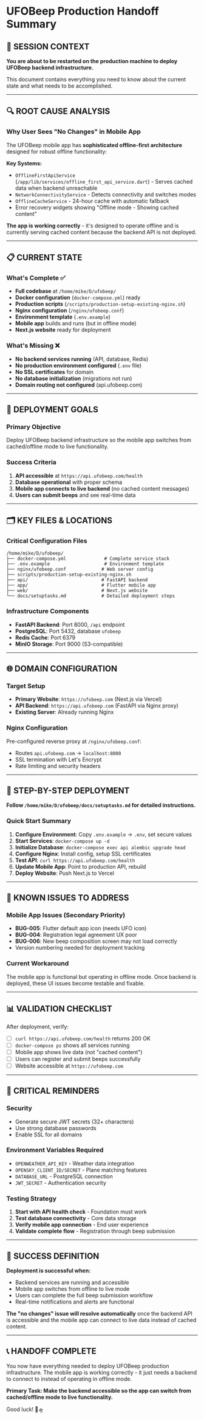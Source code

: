 # UFOBeep Production Handoff Summary

## 🎯 **SESSION CONTEXT**

**You are about to be restarted on the production machine to deploy UFOBeep backend infrastructure.**

This document contains everything you need to know about the current state and what needs to be accomplished.

---

## 🔍 **ROOT CAUSE ANALYSIS**

### **Why User Sees "No Changes" in Mobile App**

The UFOBeep mobile app has **sophisticated offline-first architecture** designed for robust offline functionality:

**Key Systems:**
- `OfflineFirstApiService` (`/app/lib/services/offline_first_api_service.dart`) - Serves cached data when backend unreachable
- `NetworkConnectivityService` - Detects connectivity and switches modes
- `OfflineCacheService` - 24-hour cache with automatic fallback
- Error recovery widgets showing "Offline mode - Showing cached content"

**The app is working correctly** - it's designed to operate offline and is currently serving cached content because the backend API is not deployed.

---

## 📋 **CURRENT STATE**

### **What's Complete** ✅
- **Full codebase** at `/home/mike/D/ufobeep/`
- **Docker configuration** (`docker-compose.yml`) ready
- **Production scripts** (`/scripts/production-setup-existing-nginx.sh`)
- **Nginx configuration** (`/nginx/ufobeep.conf`) 
- **Environment template** (`.env.example`)
- **Mobile app** builds and runs (but in offline mode)
- **Next.js website** ready for deployment

### **What's Missing** ❌
- **No backend services running** (API, database, Redis)
- **No production environment configured** (`.env` file)
- **No SSL certificates** for domain
- **No database initialization** (migrations not run)
- **Domain routing not configured** (api.ufobeep.com)

---

## 🎯 **DEPLOYMENT GOALS**

### **Primary Objective**
Deploy UFOBeep backend infrastructure so the mobile app switches from cached/offline mode to live functionality.

### **Success Criteria**
1. **API accessible** at `https://api.ufobeep.com/health`
2. **Database operational** with proper schema
3. **Mobile app connects to live backend** (no cached content messages)
4. **Users can submit beeps** and see real-time data

---

## 🗂️ **KEY FILES & LOCATIONS**

### **Critical Configuration Files**
```
/home/mike/D/ufobeep/
├── docker-compose.yml              # Complete service stack
├── .env.example                    # Environment template
├── nginx/ufobeep.conf             # Web server config
├── scripts/production-setup-existing-nginx.sh
├── api/                           # FastAPI backend
├── app/                           # Flutter mobile app
├── web/                           # Next.js website
└── docs/setuptasks.md             # Detailed deployment steps
```

### **Infrastructure Components**
- **FastAPI Backend**: Port 8000, `/api` endpoint
- **PostgreSQL**: Port 5432, database `ufobeep`  
- **Redis Cache**: Port 6379
- **MinIO Storage**: Port 9000 (S3-compatible)

---

## 🌐 **DOMAIN CONFIGURATION**

### **Target Setup**
- **Primary Website**: `https://ufobeep.com` (Next.js via Vercel)
- **API Backend**: `https://api.ufobeep.com` (FastAPI via Nginx proxy)
- **Existing Server**: Already running Nginx

### **Nginx Configuration**
Pre-configured reverse proxy at `/nginx/ufobeep.conf`:
- Routes `api.ufobeep.com` → `localhost:8000`
- SSL termination with Let's Encrypt
- Rate limiting and security headers

---

## 🔧 **STEP-BY-STEP DEPLOYMENT**

**Follow `/home/mike/D/ufobeep/docs/setuptasks.md` for detailed instructions.**

### **Quick Start Summary**
1. **Configure Environment**: Copy `.env.example` → `.env`, set secure values
2. **Start Services**: `docker-compose up -d`
3. **Initialize Database**: `docker-compose exec api alembic upgrade head`
4. **Configure Nginx**: Install config, setup SSL certificates
5. **Test API**: `curl https://api.ufobeep.com/health`
6. **Update Mobile App**: Point to production API, rebuild
7. **Deploy Website**: Push Next.js to Vercel

---

## 🐛 **KNOWN ISSUES TO ADDRESS**

### **Mobile App Issues** (Secondary Priority)
- **BUG-005**: Flutter default app icon (needs UFO icon)
- **BUG-004**: Registration legal agreement UX poor
- **BUG-006**: New beep composition screen may not load correctly
- Version numbering needed for deployment tracking

### **Current Workaround**
The mobile app is functional but operating in offline mode. Once backend is deployed, these UI issues become testable and fixable.

---

## 📊 **VALIDATION CHECKLIST**

After deployment, verify:
- [ ] `curl https://api.ufobeep.com/health` returns 200 OK
- [ ] `docker-compose ps` shows all services running  
- [ ] Mobile app shows live data (not "cached content")
- [ ] Users can register and submit beeps successfully
- [ ] Website accessible at `https://ufobeep.com`

---

## 🚨 **CRITICAL REMINDERS**

### **Security**
- Generate secure JWT secrets (32+ characters)
- Use strong database passwords
- Enable SSL for all domains

### **Environment Variables Required**
- `OPENWEATHER_API_KEY` - Weather data integration
- `OPENSKY_CLIENT_ID/SECRET` - Plane matching features  
- `DATABASE_URL` - PostgreSQL connection
- `JWT_SECRET` - Authentication security

### **Testing Strategy**
1. **Start with API health check** - Foundation must work
2. **Test database connectivity** - Core data storage
3. **Verify mobile app connection** - End user experience
4. **Validate complete flow** - Registration through beep submission

---

## 🎯 **SUCCESS DEFINITION**

**Deployment is successful when:**
- Backend services are running and accessible
- Mobile app switches from offline to live mode  
- Users can complete the full beep submission workflow
- Real-time notifications and alerts are functional

**The "no changes" issue will resolve automatically** once the backend API is accessible and the mobile app can connect to live data instead of cached content.

---

## 📞 **HANDOFF COMPLETE**

You now have everything needed to deploy UFOBeep production infrastructure. The mobile app is working correctly - it just needs a backend to connect to instead of operating in offline mode.

**Primary Task: Make the backend accessible so the app can switch from cached/offline mode to live functionality.**

Good luck! 🚀🛸